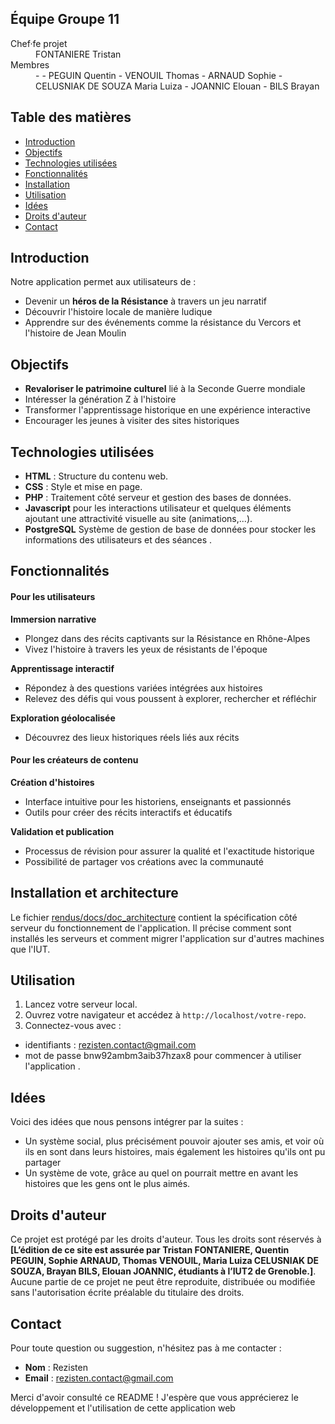## Équipe Groupe 11

<dl>
<dt>Chef·fe projet</dt>
<dd>FONTANIERE Tristan</dd>
<dt>Membres</dt>
<dd>
- 
- PEGUIN Quentin
- VENOUIL Thomas
- ARNAUD Sophie
- CELUSNIAK DE SOUZA Maria Luiza
- JOANNIC Elouan
- BILS Brayan

</dd>
</dl>

## Table des matières 

- [Introduction](#Introduction)
- [Objectifs](#Objectifs)
- [Technologies utilisées](#Technologies-utilisées)
- [Fonctionnalités](#Fonctionnalités)
- [Installation](#Installation)
- [Utilisation](#Utilisation)
- [Idées](#Idées)
- [Droits d'auteur](#Droits-d'auteur)
- [Contact](#Contact)



## Introduction

Notre application permet aux utilisateurs de :
- Devenir un **héros de la Résistance** à travers un jeu narratif
- Découvrir l'histoire locale de manière ludique
- Apprendre sur des événements comme la résistance du Vercors et l'histoire de Jean Moulin



## Objectifs

- **Revaloriser le patrimoine culturel** lié à la Seconde Guerre mondiale
- Intéresser la génération Z à l'histoire
- Transformer l'apprentissage historique en une expérience interactive
- Encourager les jeunes à visiter des sites historiques



## Technologies utilisées

- **HTML** : Structure du contenu web.
- **CSS** : Style et mise en page.
- **PHP** : Traitement côté serveur et gestion des bases de données.
- **Javascript** pour les interactions utilisateur et quelques éléments ajoutant une attractivité visuelle au site (animations,...).
- **PostgreSQL** Système de gestion de base de données pour stocker les informations des utilisateurs et des séances .



## Fonctionnalités

#### Pour les utilisateurs

**Immersion narrative**

- Plongez dans des récits captivants sur la Résistance en Rhône-Alpes
- Vivez l'histoire à travers les yeux de résistants de l'époque

**Apprentissage interactif**

- Répondez à des questions variées intégrées aux histoires
- Relevez des défis qui vous poussent à explorer, rechercher et réfléchir

**Exploration géolocalisée**

- Découvrez des lieux historiques réels liés aux récits

#### Pour les créateurs de contenu

**Création d'histoires**

- Interface intuitive pour les historiens, enseignants et passionnés
- Outils pour créer des récits interactifs et éducatifs

**Validation et publication**

- Processus de révision pour assurer la qualité et l'exactitude historique
- Possibilité de partager vos créations avec la communauté


## Installation et architecture
Le fichier [rendus/docs/doc_architecture](https://gricad-gitlab.univ-grenoble-alpes.fr/iut2-info-stud/2024-s3/s3.01/team-11/rendus/-/blob/master/docs/doc_architecture.md?ref_type=heads) contient la spécification côté serveur du fonctionnement de l'application.
Il précise comment sont installés les serveurs et comment migrer l'application sur d'autres machines que l'IUT.


## Utilisation
1. Lancez votre serveur local.
2. Ouvrez votre navigateur et accédez à ```http://localhost/votre-repo```.
3. Connectez-vous avec :
- identifiants : rezisten.contact@gmail.com 
- mot de passe bnw92ambm3aib37hzax8 
pour commencer à utiliser l'application .


## Idées
Voici des idées que nous pensons intégrer par la suites :
- Un système social, plus précisément pouvoir ajouter ses amis, et voir où ils en sont dans leurs histoires, mais également les histoires qu'ils ont pu partager
- Un système de vote, grâce au quel on pourrait mettre en avant les histoires que les gens ont le plus aimés.


## Droits d'auteur
Ce projet est protégé par les droits d'auteur. Tous les droits sont réservés à **[L’édition de ce site est assurée par Tristan FONTANIERE, Quentin PEGUIN, Sophie ARNAUD, Thomas VENOUIL, Maria Luiza CELUSNIAK DE SOUZA, Brayan BILS, Elouan JOANNIC, étudiants à l’IUT2 de Grenoble.]**. Aucune partie de ce projet ne peut être reproduite, distribuée ou modifiée sans l'autorisation écrite préalable du titulaire des droits.

## Contact
Pour toute question ou suggestion, n'hésitez pas à me contacter :
- **Nom** : Rezisten
- **Email** : rezisten.contact@gmail.com


Merci d'avoir consulté ce README ! J'espère que vous apprécierez le développement et l'utilisation de cette application web
